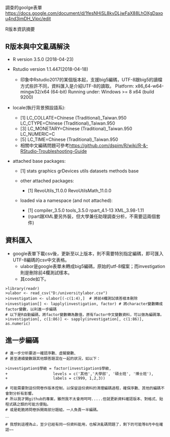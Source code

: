 調查的goolge表單<https://docs.google.com/document/d/1fesNHiSL8kvDLjwFaX88LhOXgDaxou4nd3imDH_Vipc/edit>

R版本資訊摘要

## R版本與中文亂碼解決

- R version       3.5.0  (2018-04-23)
- Rstudio version 1.1.447(2018-04-18)
  - 印象中Rstudio2017的某個版本起，支援big5編碼，UTF-8跟big5的讀檔方式些許不同，資料匯入是介紹UTF-8的讀取。
  Platform: x86_64-w64-mingw32/x64 (64-bit)
  Running under: Windows >= 8 x64 (build 9200)

- locale(執行背景預設語系):
  - [1] LC_COLLATE=Chinese (Traditional)_Taiwan.950  LC_CTYPE=Chinese (Traditional)_Taiwan.950   
  - [3] LC_MONETARY=Chinese (Traditional)_Taiwan.950 LC_NUMERIC=C                                
  - [5] LC_TIME=Chinese (Traditional)_Taiwan.950    
  - 相關中文編碼問題可參考<https://github.com/dspim/R/wiki/R-&-RStudio-Troubleshooting-Guide>
- attached base packages:
  - [1] stats     graphics  grDevices utils     datasets  methods   base     

  - other attached packages:
    - [1] RevoUtils_11.0.0     RevoUtilsMath_11.0.0

  - loaded via a namespace (and not attached):
    - [1] compiler_3.5.0 tools_3.5.0    rpart_4.1-13   XML_3.98-1.11 
    - (rpart跟XML要另外裝，但大學兼任助理調查分析，不需要這兩個套件)

## 資料匯入

- google表單下載csv後，更新至以上版本，則不需要特別指定編碼，即可匯入UTF-8編碼的csv中文表格。
  - ulabor是google表單未轉成big5編碼，原始的utf-8檔案；而investigation則是刪除前4欄測試樣本。
  - 其code如下。

```{r}
>library(readr)
>ulabor <- read_csv("D:/universitylabor.csv")
>investigation <- ulabor[(-c(1:4),]  # 將前4欄測試填答樣本刪除
>investigation[] <- lapply(investigation, factor) # 將character變數轉成factor變數，以利進一步編碼
# 以下是R自動編碼，將factor變數轉為數值，原有factor中文變數資料，可以做為編碼簿。
>investigation[, c(1:86)] <- sapply(investigation[, c(1:86)], as.numeric)

```

## 進一步編碼
```{r}
# 進一步分析要逐一確認序數、虛擬變數、
# 甚至連續變數跟其他類答題混在一起的狀況，如以下：

>investigation$學級 = factor(investigation$學級,
+                    levels = c('其他','大學部', '碩士班', '博士班'),
+                    labels = c(999, 1,2,3))

# 可能需要對這份問卷作版本控制，以保留這份資料的清理編碼過程，確保序數、其他的編碼不會對分析有影響。
# 所以我才開github的專案，雖然我不太會用呵呵.....但就更新資料確認版本、對格式、貼程式碼之類的可能方便點。
# 或是乾脆將問卷拆開兩部分題組，一人負責一半編碼。

ˋˋˋ
# 我想到這裡為止，至少已經有同一份資料能用，也解決亂碼問題了，剩下的可能等8月中在確認~~
